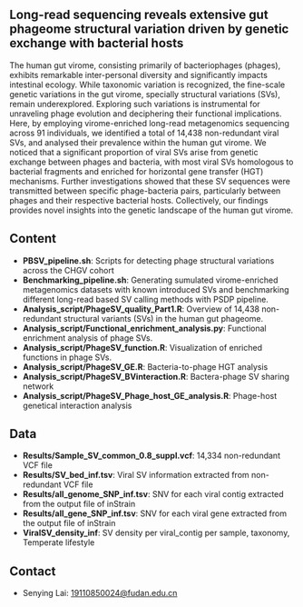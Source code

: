 ## Long-read sequencing reveals extensive gut phageome structural variation driven by genetic exchange with bacterial hosts

The human gut virome, consisting primarily of bacteriophages (phages), exhibits remarkable inter-personal diversity and significantly impacts intestinal ecology. While taxonomic variation is recognized, the fine-scale genetic variations in the gut virome, specially structural variations (SVs), remain underexplored. Exploring such variations is instrumental for unraveling phage evolution and deciphering their functional implications. Here, by employing virome-enriched long-read metagenomics sequencing across 91 individuals, we identified a total of 14,438 non-redundant viral SVs, and analysed their prevalence within the human gut virome. We noticed that a significant proportion of viral SVs arise from genetic exchange between phages and bacteria, with most viral SVs homologous to bacterial fragments and enriched for horizontal gene transfer (HGT) mechanisms. Further investigations showed that these SV sequences were transmitted between specific phage-bacteria pairs, particularly between phages and their respective bacterial hosts. Collectively, our findings provides novel insights into the genetic landscape of the human gut virome.

## Content 
- **PBSV_pipeline.sh**: Scripts for detecting phage structural variations across the CHGV cohort
- **Benchmarking_pipeline.sh**: Generating sumulated virome-enriched metagenomics datasets with known introduced SVs and benchmarking different long-read based SV calling methods with PSDP pipeline. 
- **Analysis_script/PhageSV_quality_Part1.R**: Overview of 14,438 non-redundant structural variants (SVs) in the human gut phageome.
- **Analysis_script/Functional_enrichment_analysis.py**: Functional enrichment analysis of phage SVs.
- **Analysis_script/PhageSV_function.R**: Visualization of enriched functions in phage SVs.
- **Analysis_script/PhageSV_GE.R**: Bacteria-to-phage HGT analysis
- **Analysis_script/PhageSV_BVinteraction.R**: Bactera-phage SV sharing network
- **Analysis_script/PhageSV_Phage_host_GE_analysis.R**: Phage-host genetical interaction analysis


## Data
- **Results/Sample_SV_common_0.8_suppl.vcf**: 14,334 non-redundant VCF file
- **Results/SV_bed_inf.tsv**: Viral SV information extracted from non-redundant VCF file
- **Results/all_genome_SNP_inf.tsv**: SNV for each viral contig extracted from the output file of inStrain
- **Results/all_gene_SNP_inf.tsv**: SNV for each viral gene extracted from the output file of inStrain
- **ViralSV_density_inf**: SV density per viral_contig per sample, taxonomy, Temperate lifestyle

## Contact
- Senying Lai: 19110850024@fudan.edu.cn
